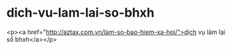 # dich-vu-lam-lai-so-bhxh
&lt;p>&lt;a href="http://aztax.com.vn/lam-so-bao-hiem-xa-hoi/">dịch vụ làm lại sổ bhxh&lt;/a>&lt;/p>
